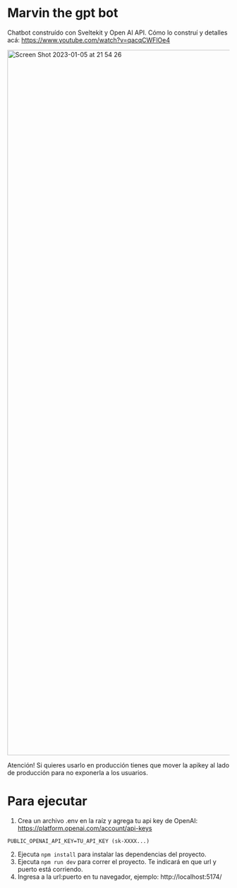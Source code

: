 # Marvin the gpt bot

Chatbot construído con Sveltekit y Open AI API.
Cómo lo construí y detalles acá: https://www.youtube.com/watch?v=qacqCWFlOe4

<img width="1600" alt="Screen Shot 2023-01-05 at 21 54 26" src="https://user-images.githubusercontent.com/1221345/211206638-43cd802d-0ed7-4911-bec9-6f89769c1b72.png">


Atención!
Si quieres usarlo en producción tienes que mover la apikey al lado de producción para no exponerla a los usuarios.

# Para ejecutar

1. Crea un archivo .env en la raíz y agrega tu api key de OpenAI: https://platform.openai.com/account/api-keys

```
PUBLIC_OPENAI_API_KEY=TU_API_KEY (sk-XXXX...)
```
2. Ejecuta `npm install` para instalar las dependencias del proyecto.
3. Ejecuta `npm run dev` para correr el proyecto. Te indicará en que url y puerto está corriendo.
4. Ingresa a la url:puerto en tu navegador, ejemplo: http://localhost:5174/